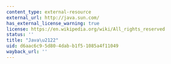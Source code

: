 ```yaml
---
content_type: external-resource
external_url: http://java.sun.com/
has_external_license_warning: true
license: https://en.wikipedia.org/wiki/All_rights_reserved
status: ''
title: "Java\u2122"
uid: d6aac6c9-5d80-4dab-b1f5-1085a4f11049
wayback_url: ''
---
```

